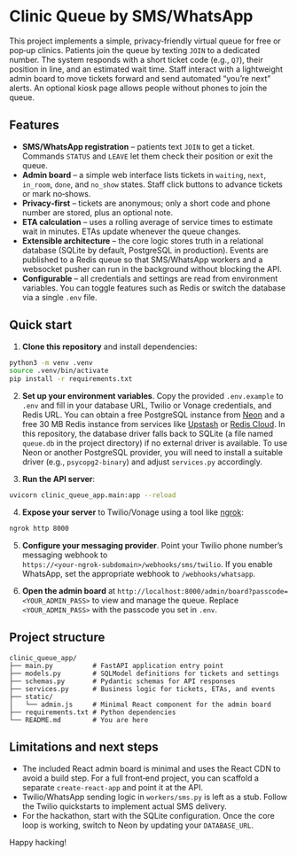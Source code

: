 # Clinic Queue by SMS/WhatsApp

This project implements a simple, privacy‑friendly virtual queue for free or pop‑up clinics.  Patients join the queue by texting `JOIN` to a dedicated number.  The system responds with a short ticket code (e.g., `Q7`), their position in line, and an estimated wait time.  Staff interact with a lightweight admin board to move tickets forward and send automated “you’re next” alerts.  An optional kiosk page allows people without phones to join the queue.

## Features

* **SMS/WhatsApp registration** – patients text `JOIN` to get a ticket.  Commands `STATUS` and `LEAVE` let them check their position or exit the queue.
* **Admin board** – a simple web interface lists tickets in `waiting`, `next`, `in_room`, `done`, and `no_show` states.  Staff click buttons to advance tickets or mark no‑shows.
* **Privacy‑first** – tickets are anonymous; only a short code and phone number are stored, plus an optional note.
* **ETA calculation** – uses a rolling average of service times to estimate wait in minutes.  ETAs update whenever the queue changes.
* **Extensible architecture** – the core logic stores truth in a relational database (SQLite by default, PostgreSQL in production).  Events are published to a Redis queue so that SMS/WhatsApp workers and a websocket pusher can run in the background without blocking the API.
* **Configurable** – all credentials and settings are read from environment variables.  You can toggle features such as Redis or switch the database via a single `.env` file.

## Quick start

1. **Clone this repository** and install dependencies:

```bash
python3 -m venv .venv
source .venv/bin/activate
pip install -r requirements.txt
```

2. **Set up your environment variables**.  Copy the provided `.env.example` to `.env` and fill in your database URL, Twilio or Vonage credentials, and Redis URL.  You can obtain a free PostgreSQL instance from [Neon](https://neon.tech) and a free 30 MB Redis instance from services like [Upstash](https://upstash.com) or [Redis Cloud](https://redis.com).  In this repository, the database driver falls back to SQLite (a file named `queue.db` in the project directory) if no external driver is available.  To use Neon or another PostgreSQL provider, you will need to install a suitable driver (e.g., `psycopg2-binary`) and adjust `services.py` accordingly.

3. **Run the API server**:

```bash
uvicorn clinic_queue_app.main:app --reload
```

4. **Expose your server** to Twilio/Vonage using a tool like [ngrok](https://ngrok.com):

```bash
ngrok http 8000
```

5. **Configure your messaging provider**.  Point your Twilio phone number’s messaging webhook to `https://<your‑ngrok‑subdomain>/webhooks/sms/twilio`.  If you enable WhatsApp, set the appropriate webhook to `/webhooks/whatsapp`.

6. **Open the admin board** at `http://localhost:8000/admin/board?passcode=<YOUR_ADMIN_PASS>` to view and manage the queue.  Replace `<YOUR_ADMIN_PASS>` with the passcode you set in `.env`.

## Project structure

```
clinic_queue_app/
├── main.py          # FastAPI application entry point
├── models.py        # SQLModel definitions for tickets and settings
├── schemas.py       # Pydantic schemas for API responses
├── services.py      # Business logic for tickets, ETAs, and events
├── static/
│   └── admin.js     # Minimal React component for the admin board
├── requirements.txt # Python dependencies
└── README.md        # You are here
```

## Limitations and next steps

* The included React admin board is minimal and uses the React CDN to avoid a build step.  For a full front‑end project, you can scaffold a separate `create‑react‑app` and point it at the API.
* Twilio/WhatsApp sending logic in `workers/sms.py` is left as a stub.  Follow the Twilio quickstarts to implement actual SMS delivery.
* For the hackathon, start with the SQLite configuration.  Once the core loop is working, switch to Neon by updating your `DATABASE_URL`.

Happy hacking!